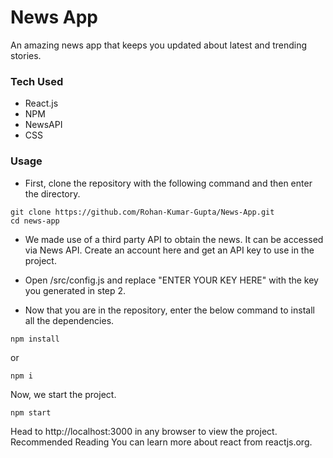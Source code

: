 
# News App
An amazing news app that keeps you updated about latest and trending stories.

### Tech Used
* React.js
* NPM
* NewsAPI
* CSS

### Usage
* First, clone the repository with the following command and then enter the directory.
```
git clone https://github.com/Rohan-Kumar-Gupta/News-App.git
cd news-app
```
* We made use of a third party API to obtain the news. It can be accessed via News API. Create an account here and get an API key to use in the project.

* Open /src/config.js and replace "ENTER YOUR KEY HERE" with the key you generated in step 2.

* Now that you are in the repository, enter the below command to install all the dependencies.
```
npm install
```
or
```
npm i
```
Now, we start the project.
```
npm start
```
Head to http://localhost:3000 in any browser to view the project.
Recommended Reading
You can learn more about react from reactjs.org.


